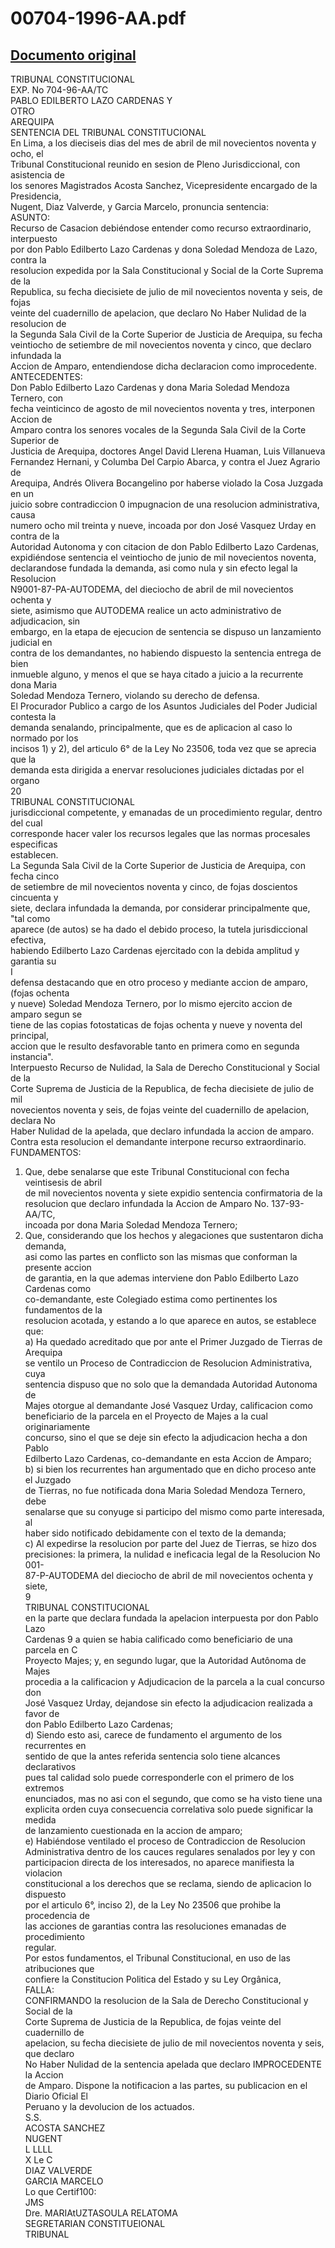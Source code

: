 
00704-1996-AA.pdf
=================
  
[Documento original](https://tc.gob.pe/jurisprudencia/1998/00704-1996-AA.pdf)  
---  
TRIBUNAL CONSTITUCIONAL  
EXP. No 704-96-AA/TC  
PABLO EDILBERTO LAZO CARDENAS Y  
OTRO  
AREQUIPA  
SENTENCIA DEL TRIBUNAL CONSTITUCIONAL  
En Lima, a los dieciseis dias del mes de abril de mil novecientos noventa y ocho, el  
Tribunal Constitucional reunido en sesion de Pleno Jurisdiccional, con asistencia de  
los senores Magistrados Acosta Sanchez, Vicepresidente encargado de la Presidencia,  
Nugent, Diaz Valverde, y Garcia Marcelo, pronuncia sentencia:  
ASUNTO:  
Recurso de Casacion debiéndose entender como recurso extraordinario, interpuesto  
por don Pablo Edilberto Lazo Cardenas y dona Soledad Mendoza de Lazo, contra la  
resolucion expedida por la Sala Constitucional y Social de la Corte Suprema de la  
Republica, su fecha diecisiete de julio de mil novecientos noventa y seis, de fojas  
veinte del cuadernillo de apelacion, que declaro No Haber Nulidad de la resolucion de  
la Segunda Sala Civil de la Corte Superior de Justicia de Arequipa, su fecha  
veintiocho de setiembre de mil novecientos noventa y cinco, que declaro infundada la  
Accion de Amparo, entendiendose dicha declaracion como improcedente.  
ANTECEDENTES:  
Don Pablo Edilberto Lazo Cardenas y dona Maria Soledad Mendoza Ternero, con  
fecha veinticinco de agosto de mil novecientos noventa y tres, interponen Accion de  
Amparo contra los senores vocales de la Segunda Sala Civil de la Corte Superior de  
Justicia de Arequipa, doctores Angel David Llerena Huaman, Luis Villanueva  
Fernandez Hernani, y Columba Del Carpio Abarca, y contra el Juez Agrario de  
Arequipa, Andrés Olivera Bocangelino por haberse violado la Cosa Juzgada en un  
juicio sobre contradiccion 0 impugnacion de una resolucion administrativa, causa  
numero ocho mil treinta y nueve, incoada por don José Vasquez Urday en contra de la  
Autoridad Autonoma y con citacion de don Pablo Edilberto Lazo Cardenas,  
expidiéndose sentencia el veintiocho de junio de mil novecientos noventa,  
declarandose fundada la demanda, asi como nula y sin efecto legal la Resolucion  
N9001-87-PA-AUTODEMA, del dieciocho de abril de mil novecientos ochenta y  
siete, asimismo que AUTODEMA realice un acto administrativo de adjudicacion, sin  
embargo, en la etapa de ejecucion de sentencia se dispuso un lanzamiento judicial en  
contra de los demandantes, no habiendo dispuesto la sentencia entrega de bien  
inmueble alguno, y menos el que se haya citado a juicio a la recurrente dona Maria  
Soledad Mendoza Ternero, violando su derecho de defensa.  
El Procurador Publico a cargo de los Asuntos Judiciales del Poder Judicial contesta la  
demanda senalando, principalmente, que es de aplicacion al caso lo normado por los  
incisos 1) y 2), del articulo 6° de la Ley No 23506, toda vez que se aprecia que la  
demanda esta dirigida a enervar resoluciones judiciales dictadas por el organo  
20  
TRIBUNAL CONSTITUCIONAL  
jurisdiccional competente, y emanadas de un procedimiento regular, dentro del cual  
corresponde hacer valer los recursos legales que las normas procesales especificas  
establecen.  
La Segunda Sala Civil de la Corte Superior de Justicia de Arequipa, con fecha cinco  
de setiembre de mil novecientos noventa y cinco, de fojas doscientos cincuenta y  
siete, declara infundada la demanda, por considerar principalmente que, "tal como  
aparece (de autos) se ha dado el debido proceso, la tutela jurisdiccional efectiva,  
habiendo Edilberto Lazo Cardenas ejercitado con la debida amplitud y garantia su  
I  
defensa destacando que en otro proceso y mediante accion de amparo, (fojas ochenta  
y nueve) Soledad Mendoza Ternero, por lo mismo ejercito accion de amparo segun se  
tiene de las copias fotostaticas de fojas ochenta y nueve y noventa del principal,  
accion que le resulto desfavorable tanto en primera como en segunda instancia".  
Interpuesto Recurso de Nulidad, la Sala de Derecho Constitucional y Social de la  
Corte Suprema de Justicia de la Republica, de fecha diecisiete de julio de mil  
novecientos noventa y seis, de fojas veinte del cuadernillo de apelacion, declara No  
Haber Nulidad de la apelada, que declaro infundada la accion de amparo.  
Contra esta resolucion el demandante interpone recurso extraordinario.  
FUNDAMENTOS:  
1. Que, debe senalarse que este Tribunal Constitucional con fecha veintisesis de abril  
de mil novecientos noventa y siete expidio sentencia confirmatoria de la  
resolucion que declaro infundada la Accion de Amparo No. 137-93-AA/TC,  
incoada por dona Maria Soledad Mendoza Ternero;  
2. Que, considerando que los hechos y alegaciones que sustentaron dicha demanda,  
asi como las partes en conflicto son las mismas que conforman la presente accion  
de garantia, en la que ademas interviene don Pablo Edilberto Lazo Cardenas como  
co-demandante, este Colegiado estima como pertinentes los fundamentos de la  
resolucion acotada, y estando a lo que aparece en autos, se establece que:  
a) Ha quedado acreditado que por ante el Primer Juzgado de Tierras de Arequipa  
se ventilo un Proceso de Contradiccion de Resolucion Administrativa, cuya  
sentencia dispuso que no solo que la demandada Autoridad Autonoma de  
Majes otorgue al demandante José Vasquez Urday, calificacion como  
beneficiario de la parcela en el Proyecto de Majes a la cual originariamente  
concurso, sino el que se deje sin efecto la adjudicacion hecha a don Pablo  
Edilberto Lazo Cardenas, co-demandante en esta Accion de Amparo;  
b) si bien los recurrentes han argumentado que en dicho proceso ante el Juzgado  
de Tierras, no fue notificada dona Maria Soledad Mendoza Ternero, debe  
senalarse que su conyuge si participo del mismo como parte interesada, al  
haber sido notificado debidamente con el texto de la demanda;  
c) Al expedirse la resolucion por parte del Juez de Tierras, se hizo dos  
precisiones: la primera, la nulidad e ineficacia legal de la Resolucion No 001-  
87-P-AUTODEMA del dieciocho de abril de mil novecientos ochenta y siete,  
9  
TRIBUNAL CONSTITUCIONAL  
en la parte que declara fundada la apelacion interpuesta por don Pablo Lazo  
Cardenas 9 a quien se habia calificado como beneficiario de una parcela en C  
Proyecto Majes; y, en segundo lugar, que la Autoridad Autônoma de Majes  
procedia a la calificacion y Adjudicacion de la parcela a la cual concurso don  
José Vasquez Urday, dejandose sin efecto la adjudicacion realizada a favor de  
don Pablo Edilberto Lazo Cardenas;  
d) Siendo esto asi, carece de fundamento el argumento de los recurrentes en  
sentido de que la antes referida sentencia solo tiene alcances declarativos  
pues tal calidad solo puede corresponderle con el primero de los extremos  
enunciados, mas no asi con el segundo, que como se ha visto tiene una  
explicita orden cuya consecuencia correlativa solo puede significar la medida  
de lanzamiento cuestionada en la accion de amparo;  
e) Habiéndose ventilado el proceso de Contradiccion de Resolucion  
Administrativa dentro de los cauces regulares senalados por ley y con  
participacion directa de los interesados, no aparece manifiesta la violacion  
constitucional a los derechos que se reclama, siendo de aplicacion lo dispuesto  
por el articulo 6°, inciso 2), de la Ley No 23506 que prohibe la procedencia de  
las acciones de garantias contra las resoluciones emanadas de procedimiento  
regular.  
Por estos fundamentos, el Tribunal Constitucional, en uso de las atribuciones que  
confiere la Constitucion Politica del Estado y su Ley Orgânica,  
FALLA:  
CONFIRMANDO la resolucion de la Sala de Derecho Constitucional y Social de la  
Corte Suprema de Justicia de la Republica, de fojas veinte del cuadernillo de  
apelacion, su fecha diecisiete de julio de mil novecientos noventa y seis, que declaro  
No Haber Nulidad de la sentencia apelada que declaro IMPROCEDENTE la Accion  
de Amparo. Dispone la notificacion a las partes, su publicacion en el Diario Oficial El  
Peruano y la devolucion de los actuados.  
S.S.  
ACOSTA SANCHEZ  
NUGENT  
L LLLL  
X Le C  
DIAZ VALVERDE  
GARCIA MARCELO  
Lo que Certif100:  
JMS  
Dre. MARIAtUZTASOULA RELATOMA  
SEGRETARIAN CONSTITUEIONAL  
TRIBUNAL